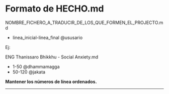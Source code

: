 # Formato de HECHO.md

NOMBRE_FICHERO_A_TRADUCIR_DE_LOS_QUE_FORMEN_EL_PROJECTO.md
* linea_inicial-linea_final @ususario  

Ej:  

ENG Thanissaro Bhikkhu - Social Anxiety.md
* 1-50 @dhammamagga
* 50-120 @jakata

**Mantener los números de línea ordenados.**
______________________________________________


